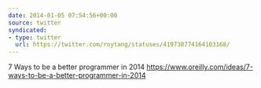 ```yaml
---
date: 2014-01-05 07:54:56+00:00
source: twitter
syndicated:
- type: twitter
  url: https://twitter.com/roytang/statuses/419738774164103168/
---
```


7 Ways to be a better programmer in 2014 https://www.oreilly.com/ideas/7-ways-to-be-a-better-programmer-in-2014